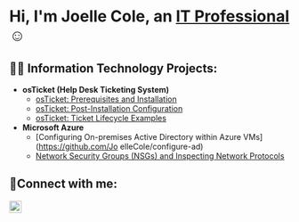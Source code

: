 <h1>Hi, I'm Joelle Cole, an <a href="https://linkedin.com/in/joellecole">IT Professional</a>☺</h1>

<h2>👨‍💻 Information Technology Projects:</h2>

- <b>osTicket (Help Desk Ticketing System)</b>
  - [osTicket: Prerequisites and Installation](https://github.com/JoelleCole/osticket-prereqs)
  - [osTicket: Post-Installation Configuration](https://github.com/JoelleCole/post-install-config)
  - [osTicket: Ticket Lifecycle Examples](https://github.com/JoelleCole/ticket-lifecycle)
- <b>Microsoft Azure</b>
  - [Configuring On-premises Active Directory within Azure VMs](https://github.com/Jo elleCole/configure-ad)
  - [Network Security Groups (NSGs) and Inspecting Network Protocols](https://github.com/JoelleCole/azure-network-protocols)

<h2>🤳Connect with me:</h2>

[<img align="left" alt="joelle | LinkedIn" width="22px" src="https://cdn.jsdelivr.net/npm/simple-icons@v3/icons/linkedin.svg" />][linkedin]

[linkedin]: https://linkedin.com/in/joellecole
